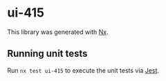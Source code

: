 # ui-415

This library was generated with [Nx](https://nx.dev).

## Running unit tests

Run `nx test ui-415` to execute the unit tests via [Jest](https://jestjs.io).
